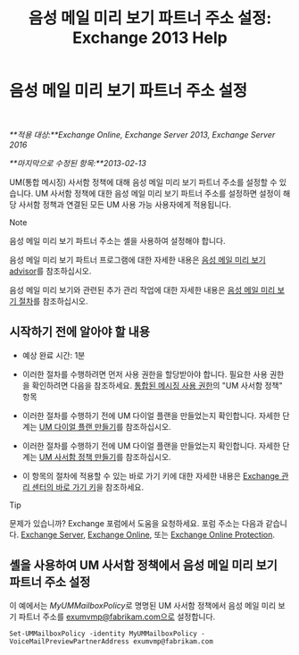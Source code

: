 ﻿---
title: '음성 메일 미리 보기 파트너 주소 설정: Exchange 2013 Help'
TOCTitle: 음성 메일 미리 보기 파트너 주소 설정
ms:assetid: 57fbed1e-1b14-4939-95e6-ef7c072f32a9
ms:mtpsurl: https://technet.microsoft.com/ko-kr/library/Ff630917(v=EXCHG.150)
ms:contentKeyID: 51407700
ms.date: 05/22/2018
mtps_version: v=EXCHG.150
ms.translationtype: MT
---

# 음성 메일 미리 보기 파트너 주소 설정

 

_**적용 대상:**Exchange Online, Exchange Server 2013, Exchange Server 2016_

_**마지막으로 수정된 항목:**2013-02-13_

UM(통합 메시징) 사서함 정책에 대해 음성 메일 미리 보기 파트너 주소를 설정할 수 있습니다. UM 사서함 정책에 대한 음성 메일 미리 보기 파트너 주소를 설정하면 설정이 해당 사서함 정책과 연결된 모든 UM 사용 가능 사용자에게 적용됩니다.


> [!NOTE]
> 음성 메일 미리 보기 파트너 주소는 셸을 사용하여 설정해야 합니다.



음성 메일 미리 보기 파트너 프로그램에 대한 자세한 내용은 [음성 메일 미리 보기 advisor](voice-mail-preview-advisor-exchange-2013-help.md)를 참조하십시오.

음성 메일 미리 보기와 관련된 추가 관리 작업에 대한 자세한 내용은 [음성 메일 미리 보기 절차](voice-mail-preview-procedures-exchange-2013-help.md)를 참조하십시오.

## 시작하기 전에 알아야 할 내용

  - 예상 완료 시간: 1분

  - 이러한 절차를 수행하려면 먼저 사용 권한을 할당받아야 합니다. 필요한 사용 권한을 확인하려면 다음을 참조하세요. [통합된 메시징 사용 권한](unified-messaging-permissions-exchange-2013-help.md)의 "UM 사서함 정책" 항목

  - 이러한 절차를 수행하기 전에 UM 다이얼 플랜을 만들었는지 확인합니다. 자세한 단계는 [UM 다이얼 플랜 만들기](create-a-um-dial-plan-exchange-2013-help.md)를 참조하십시오.

  - 이러한 절차를 수행하기 전에 UM 다이얼 플랜을 만들었는지 확인합니다. 자세한 단계는 [UM 사서함 정책 만들기](create-a-um-mailbox-policy-exchange-2013-help.md)를 참조하십시오.

  - 이 항목의 절차에 적용할 수 있는 바로 가기 키에 대한 자세한 내용은 [Exchange 관리 센터의 바로 가기 키](keyboard-shortcuts-in-the-exchange-admin-center-exchange-online-protection-help.md)을 참조하세요.


> [!TIP]
> 문제가 있습니까? Exchange 포럼에서 도움을 요청하세요. 포럼 주소는 다음과 같습니다. <A href="https://go.microsoft.com/fwlink/p/?linkid=60612">Exchange Server</A>, <A href="https://go.microsoft.com/fwlink/p/?linkid=267542">Exchange Online</A>, 또는 <A href="https://go.microsoft.com/fwlink/p/?linkid=285351">Exchange Online Protection</A>.



## 셸을 사용하여 UM 사서함 정책에서 음성 메일 미리 보기 파트너 주소 설정

이 예에서는 *MyUMMailboxPolicy*로 명명된 UM 사서함 정책에서 음성 메일 미리 보기 파트너 주소를 exumvmp@fabrikam.com으로 설정합니다.

    Set-UMMailboxPolicy -identity MyUMMailboxPolicy -VoiceMailPreviewPartnerAddress exumvmp@fabrikam.com

